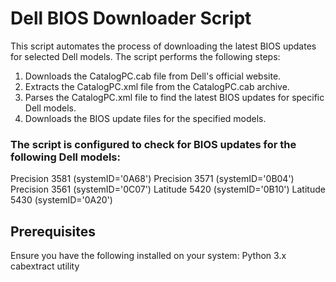 # Dell BIOS Downloader Script
This script automates the process of downloading the latest BIOS updates for selected Dell models. The script performs the following steps:

1. Downloads the CatalogPC.cab file from Dell's official website.
2. Extracts the CatalogPC.xml file from the CatalogPC.cab archive.
3. Parses the CatalogPC.xml file to find the latest BIOS updates for specific Dell models.
4. Downloads the BIOS update files for the specified models.


### The script is configured to check for BIOS updates for the following Dell models:
Precision 3581 (systemID='0A68')
Precision 3571 (systemID='0B04')
Precision 3561 (systemID='0C07')
Latitude 5420 (systemID='0B10')
Latitude 5430 (systemID='0A20')

## Prerequisites
Ensure you have the following installed on your system:
Python 3.x
cabextract utility